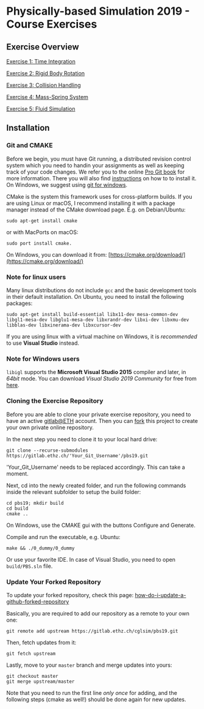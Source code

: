 # Physically-based Simulation 2019 - Course Exercises

## Exercise Overview

[Exercise 1: Time Integration](ex1.pdf)

[Exercise 2: Rigid Body Rotation](ex2.pdf)

[Exercise 3: Collision Handling](ex3.pdf)

[Exercise 4: Mass-Spring System](ex4.pdf)

[Exercise 5: Fluid Simulation](ex5.pdf)

## Installation

### Git and CMAKE
Before we begin, you must have Git running, a distributed revision control system which you need to handin your assignments as well as keeping track of your code changes. We refer you to the online [Pro Git book](https://git-scm.com/book/en/v2) for more information. There you will also find [instructions](https://git-scm.com/book/en/v2/Getting-Started-Installing-Git]) on how to to install it. On Windows, we suggest using [git for windows](https://git-for-windows.github.io/).

CMake is the system this framework uses for cross-platform builds. If you are using Linux or macOS, I recommend installing it with a package manager instead of the CMake download page. E.g. on Debian/Ubuntu:
```
sudo apt-get install cmake
```
or with MacPorts on macOS:
```
sudo port install cmake.
```
On Windows, you can download it from:
[https://cmake.org/download/](https://cmake.org/download/)

### Note for linux users

Many linux distributions do not include `gcc` and the basic development tools in their default installation. On Ubuntu, you need to install the following packages:

```
sudo apt-get install build-essential libx11-dev mesa-common-dev libgl1-mesa-dev libglu1-mesa-dev libxrandr-dev libxi-dev libxmu-dev libblas-dev libxinerama-dev libxcursor-dev
```

If you are using linux with a virtual machine on Windows, it is *recommended* to use **Visual Studio** instead.

### Note for Windows users

`libigl` supports the **Microsoft Visual Studio 2015** compiler and later, in *64bit* mode. You can download *Visual Studio 2019 Community* for free from [here](https://visualstudio.microsoft.com/vs/).


### Cloning the Exercise Repository
Before you are able to clone your private exercise repository, you need to have an active [gitlab@ETH](https://gitlab.ethz.ch/) account. Then you can [fork](https://docs.gitlab.com/ee/gitlab-basics/fork-project.html) this project to create your own private online repository.

In the next step you need to clone it to your local hard drive:
```
git clone --recurse-submodules https://gitlab.ethz.ch/'Your_Git_Username'/pbs19.git
```
'Your_Git_Username' needs to be replaced accordingly. This can take a moment.

Next, cd into the newly created folder, and run the following commands inside the relevant subfolder to setup the build folder:
```
cd pbs19; mkdir build
cd build
cmake ..
```
On Windows, use the CMAKE gui with the buttons Configure and Generate.

Compile and run the executable, e.g. Ubuntu:
```
make && ./0_dummy/0_dummy
```
Or use your favorite IDE. In case of Visual Studio, you need to open ```build/PBS.sln``` file.

### Update Your Forked Repository

To update your forked repository, check this page: [how-do-i-update-a-github-forked-repository](https://stackoverflow.com/questions/7244321/how-do-i-update-a-github-forked-repository)

Basically, you are required to add our repository as a remote to your own one:
```
git remote add upstream https://gitlab.ethz.ch/cglsim/pbs19.git
```
Then, fetch updates from it:
```
git fetch upstream
```
Lastly, move to your `master` branch and merge updates into yours:
```
git checkout master
git merge upstream/master
```
Note that you need to run the first line *only once* for adding, and the following steps (cmake as well!) should be done again for new updates.